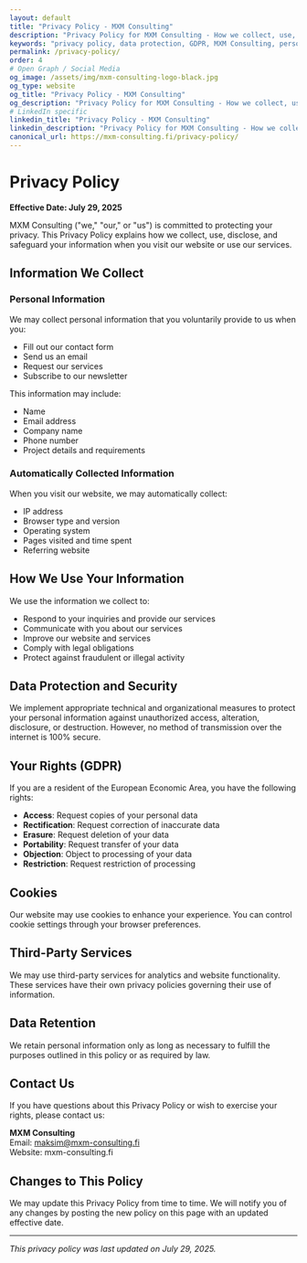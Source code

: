 ```yaml
---
layout: default
title: "Privacy Policy - MXM Consulting"
description: "Privacy Policy for MXM Consulting - How we collect, use, and protect your personal information in accordance with GDPR and Finnish data protection laws."
keywords: "privacy policy, data protection, GDPR, MXM Consulting, personal information, cookies, data security"
permalink: /privacy-policy/
order: 4
# Open Graph / Social Media
og_image: /assets/img/mxm-consulting-logo-black.jpg
og_type: website
og_title: "Privacy Policy - MXM Consulting"
og_description: "Privacy Policy for MXM Consulting - How we collect, use, and protect your personal information in accordance with GDPR and Finnish data protection laws."
# LinkedIn specific
linkedin_title: "Privacy Policy - MXM Consulting"
linkedin_description: "Privacy Policy for MXM Consulting - How we collect, use, and protect your personal information in accordance with GDPR and Finnish data protection laws."
canonical_url: https://mxm-consulting.fi/privacy-policy/
---
```


# Privacy Policy

**Effective Date: July 29, 2025**

MXM Consulting ("we," "our," or "us") is committed to protecting your privacy. This Privacy Policy explains how we collect, use, disclose, and safeguard your information when you visit our website or use our services.

## Information We Collect

### Personal Information
We may collect personal information that you voluntarily provide to us when you:
- Fill out our contact form
- Send us an email
- Request our services
- Subscribe to our newsletter

This information may include:
- Name
- Email address
- Company name
- Phone number
- Project details and requirements

### Automatically Collected Information
When you visit our website, we may automatically collect:
- IP address
- Browser type and version
- Operating system
- Pages visited and time spent
- Referring website

## How We Use Your Information

We use the information we collect to:
- Respond to your inquiries and provide our services
- Communicate with you about our services
- Improve our website and services
- Comply with legal obligations
- Protect against fraudulent or illegal activity

## Data Protection and Security

We implement appropriate technical and organizational measures to protect your personal information against unauthorized access, alteration, disclosure, or destruction. However, no method of transmission over the internet is 100% secure.

## Your Rights (GDPR)

If you are a resident of the European Economic Area, you have the following rights:
- **Access**: Request copies of your personal data
- **Rectification**: Request correction of inaccurate data
- **Erasure**: Request deletion of your data
- **Portability**: Request transfer of your data
- **Objection**: Object to processing of your data
- **Restriction**: Request restriction of processing

## Cookies

Our website may use cookies to enhance your experience. You can control cookie settings through your browser preferences.

## Third-Party Services

We may use third-party services for analytics and website functionality. These services have their own privacy policies governing their use of information.

## Data Retention

We retain personal information only as long as necessary to fulfill the purposes outlined in this policy or as required by law.

## Contact Us

If you have questions about this Privacy Policy or wish to exercise your rights, please contact us:

**MXM Consulting**  
Email: maksim@mxm-consulting.fi  
Website: mxm-consulting.fi

## Changes to This Policy

We may update this Privacy Policy from time to time. We will notify you of any changes by posting the new policy on this page with an updated effective date.

---

*This privacy policy was last updated on July 29, 2025.*
